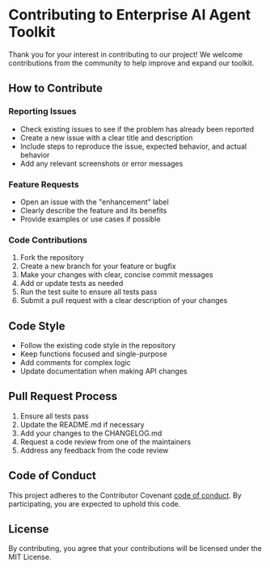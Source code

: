 # Contributing to Enterprise AI Agent Toolkit

Thank you for your interest in contributing to our project! We welcome contributions from the community to help improve and expand our toolkit.

## How to Contribute

### Reporting Issues
- Check existing issues to see if the problem has already been reported
- Create a new issue with a clear title and description
- Include steps to reproduce the issue, expected behavior, and actual behavior
- Add any relevant screenshots or error messages

### Feature Requests
- Open an issue with the "enhancement" label
- Clearly describe the feature and its benefits
- Provide examples or use cases if possible

### Code Contributions
1. Fork the repository
2. Create a new branch for your feature or bugfix
3. Make your changes with clear, concise commit messages
4. Add or update tests as needed
5. Run the test suite to ensure all tests pass
6. Submit a pull request with a clear description of your changes

## Code Style
- Follow the existing code style in the repository
- Keep functions focused and single-purpose
- Add comments for complex logic
- Update documentation when making API changes

## Pull Request Process
1. Ensure all tests pass
2. Update the README.md if necessary
3. Add your changes to the CHANGELOG.md
4. Request a code review from one of the maintainers
5. Address any feedback from the code review

## Code of Conduct

This project adheres to the Contributor Covenant [code of conduct](CODE_OF_CONDUCT.md). By participating, you are expected to uphold this code.

## License

By contributing, you agree that your contributions will be licensed under the MIT License.
